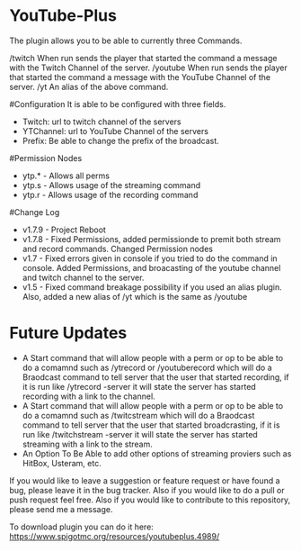 # YouTube-Plus
The plugin allows you to be able to currently three Commands.

/twitch When run sends the player that started the command a message with the Twitch Channel of the server.
/youtube When run sends the player that started the command a message with the YouTube Channel of the server.
/yt An alias of the above command.

#Configuration
It is able to be configured with three fields.

* Twitch: url to twitch channel of the servers
* YTChannel: url to YouTube Channel of the servers
* Prefix: Be able to change the prefix of the broadcast.

#Permission Nodes
* ytp.* - Allows all perms
* ytp.s - Allows usage of the streaming command
* ytp.r - Allows usage of the recording command

#Change Log
* v1.7.9 - Project Reboot
* v1.7.8 - Fixed Permissions, added permissionde to premit both stream and record commands. Changed Permission nodes
* v1.7 - Fixed errors given in console if you tried to do the command in console. Added Permissions, and broacasting of the youtube channel and twitch channel to the server.
* v1.5 - Fixed command breakage possibility if you used an alias plugin. Also, added a new alias of /yt which is the same as /youtube

# Future Updates 
* A Start command that will allow people with a perm or op to be able to do a comamnd such as /ytrecord or /youtuberecord which will do a Braodcast command to tell server that the user that started recording, if it is run like /ytrecord -server it will state the server has started recording with a link to the channel.
* A Start command that will allow people with a perm or op to be able to do a comamnd such as /twitcstream which will do a Braodcast command to tell server that the user that started broadcrasting, if it is run like /twitchstream -server it will state the server has started streaming with a link to the stream.
* An Option To Be Able to add other options of streaming proviers such as HitBox, Usteram, etc.

If you would like to leave a suggestion or feature request or have found a bug, please leave it in the bug tracker. Also if you would like to do a pull or push request feel free. Also if you would like to contribute to this repository, please send me a message.


To download plugin you can do it here: https://www.spigotmc.org/resources/youtubeplus.4989/
